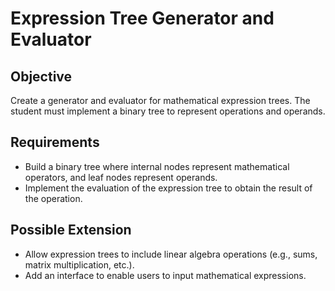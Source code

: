# Expression Tree Generator and Evaluator  

## Objective  
Create a generator and evaluator for mathematical expression trees. The student must implement a binary tree to represent operations and operands.  

## Requirements  
- Build a binary tree where internal nodes represent mathematical operators, and leaf nodes represent operands.  
- Implement the evaluation of the expression tree to obtain the result of the operation.  

## Possible Extension  
- Allow expression trees to include linear algebra operations (e.g., sums, matrix multiplication, etc.).  
- Add an interface to enable users to input mathematical expressions.  